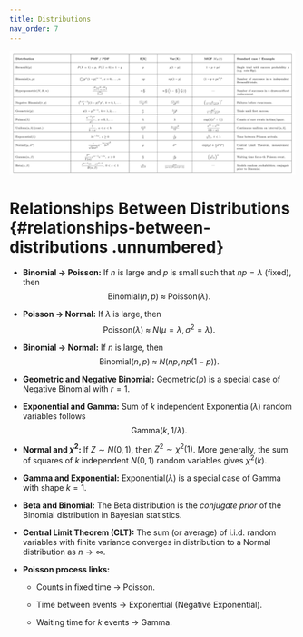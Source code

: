 ```yaml
---
title: Distributions
nav_order: 7
---
```


![Distributions](distributions.png)


Relationships Between Distributions {#relationships-between-distributions .unnumbered}
===================================

-   **Binomial $\to$ Poisson:** If $n$ is large and $p$ is small such
    that $np=\lambda$ (fixed), then
    $$\text{Binomial}(n,p) \;\approx\; \text{Poisson}(\lambda).$$

-   **Poisson $\to$ Normal:** If $\lambda$ is large, then
    $$\text{Poisson}(\lambda) \;\approx\; N(\mu=\lambda, \sigma^2=\lambda).$$

-   **Binomial $\to$ Normal:** If $n$ is large, then
    $$\text{Binomial}(n,p) \;\approx\; N(np, np(1-p)).$$

-   **Geometric and Negative Binomial:** Geometric($p$) is a special
    case of Negative Binomial with $r=1$.

-   **Exponential and Gamma:** Sum of $k$ independent
    $\text{Exponential}(\lambda)$ random variables follows
    $$\text{Gamma}(k, 1/\lambda).$$

-   **Normal and $\chi^2$:** If $Z \sim N(0,1)$, then
    $Z^2 \sim \chi^2(1)$. More generally, the sum of squares of $k$
    independent $N(0,1)$ random variables gives $\chi^2(k)$.

-   **Gamma and Exponential:** Exponential($\lambda$) is a special case
    of Gamma with shape $k=1$.

-   **Beta and Binomial:** The Beta distribution is the *conjugate
    prior* of the Binomial distribution in Bayesian statistics.

-   **Central Limit Theorem (CLT):** The sum (or average) of i.i.d.
    random variables with finite variance converges in distribution to a
    Normal distribution as $n \to \infty$.

-   **Poisson process links:**

    -   Counts in fixed time $\to$ Poisson.

    -   Time between events $\to$ Exponential (Negative Exponential).

    -   Waiting time for $k$ events $\to$ Gamma.
